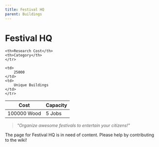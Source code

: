 ```yaml
---
title: Festival HQ
parent: Buildings
---
```

# Festival HQ

<table>
<thead>
	<tr>
	<th>Cost</th>
	<th>Capacity</th>
	
	<th>Research Cost</th>
	<th>Category</th>
	</tr>
</thead>
<tbody>
	<tr>
	<td>
		100000 Wood
	</td>
	<td>
		5 Jobs
	</td>
	
	<td>
		25000
	</td>
	<td>
		Unique Buildings
	</td>
	</tr>
</tbody>
</table>

> *"Organize awesome festivals to entertain your citizens!"*

The page for Festival HQ is in need of content. Please help by contributing to the wiki!
